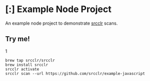 # [:] Example Node Project

An example node project to demonstrate [srcclr](https://www.srcclr.com) scans.

## Try me!
1
```
brew tap srcclr/srcclr
brew install srcclr
srcclr activate
srcclr scan --url https://github.com/srcclr/example-javascript
```
